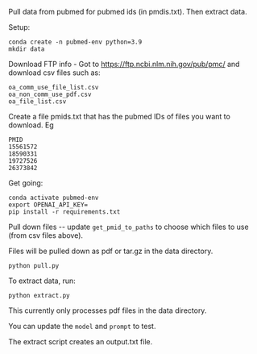Pull data from pubmed for pubmed ids (in pmdis.txt). Then extract data.

Setup:

    conda create -n pubmed-env python=3.9
    mkdir data

Download FTP info - Got to https://ftp.ncbi.nlm.nih.gov/pub/pmc/ and download csv files such as:

    oa_comm_use_file_list.csv 
    oa_non_comm_use_pdf.csv
    oa_file_list.csv

Create a file pmids.txt that has the pubmed IDs of files you want to download. Eg

    PMID
    15561572
    18590331
    19727526
    26373842

Get going:

    conda activate pubmed-env
    export OPENAI_API_KEY=
    pip install -r requirements.txt

Pull down files -- update `get_pmid_to_paths` to choose which files to use (from csv files above).

Files will be pulled down as pdf or tar.gz in the data directory.

    python pull.py

To extract data, run:

    python extract.py

This currently only processes pdf files in the data directory.

You can update the `model` and `prompt` to test.

The extract script creates an output.txt file.

